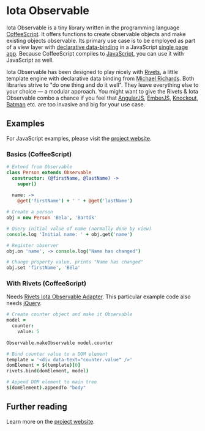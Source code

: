 Iota Observable
===============

Iota Observable is a tiny library written in the programming language [CoffeeScript](http://coffeescript.org/). It offers functions to create observable objects and make existing objects observable. Its primary use case is to be employed as part of a view layer with [declarative data-binding](http://en.wikipedia.org/wiki/Data_binding) in a JavaScript [single page app](http://en.wikipedia.org/wiki/Single-pageapplication). Because CoffeeScript compiles to [JavaScript](http://en.wikipedia.org/wiki/JavaScript), you can use it with JavaScript as well.

Iota Observable has been designed to play nicely with [Rivets](http://github.com/mikeric/rivets), a little template engine with declarative data binding from [Michael Richards](https://github.com/mikeric). Both libraries strive to "do one thing and do it well". They leave everything else to your choice &mdash; a modular approach. You might want to give the Rivets & Iota Observable combo a chance if you feel that [AngularJS](http://angularjs.org/), [EmberJS](http://emberjs.com/), [Knockout](http://knockoutjs.com/), [Batman](http://batmanjs.org/) etc. are too invasive and big for your use case.

## Examples

For JavaScript examples, please visit the [project website](http://www.helgoboss.org/projects/iota-observable/).

### Basics (CoffeeScript)

```coffeescript
# Extend from Observable
class Person extends Observable
  constructor: (@firstName, @lastName) ->
    super()
    
  name: -> 
    @get('firstName') + ' ' + @get('lastName')

# Create a person
obj = new Person 'Bela', 'Bartók'

# Query initial value of name (normally done by view)
console.log 'Initial name: ' + obj.get('name')

# Register observer
obj.on 'name', -> console.log("Name has changed")

# Change property value, prints "Name has changed"
obj.set 'firstName', 'Béla'
```

### With Rivets (CoffeeScript)

Needs [Rivets Iota Observable Adapter](http://github.com/helgoboss/rivets-iota-observable-adapter). This particular example code also needs [jQuery](http://jquery.com/).

```coffeescript
# Create counter object and make it Observable
model =
  counter:
    value: 5
    
Observable.makeObservable model.counter

# Bind counter value to a DOM element
template = '<div data-text="counter.value" />'
domElement = $(template)[0]
rivets.bind(domElement, model)

# Append DOM element to main tree
$(domElement).appendTo "body"
```

## Further reading

Learn more on the [project website](http://www.helgoboss.org/projects/iota-observable/).

